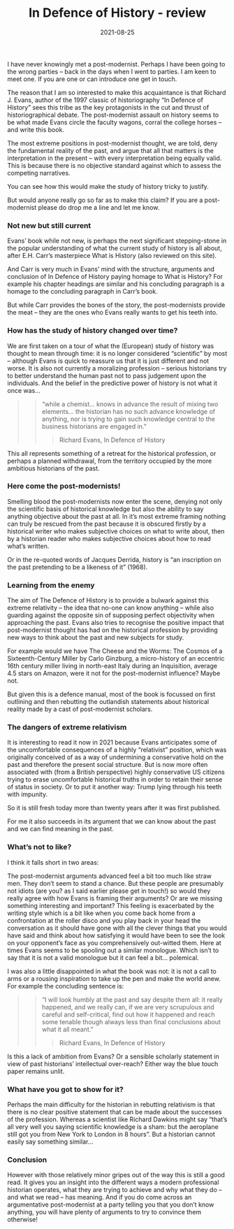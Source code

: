 ﻿---
layout: layouts/bookreview.njk

tags:
  - post
  - review

title: In Defence of History - review
review_book_main_title: In Defence of History
review_book_sub_title: 
review_book_author: Richard J. Evans
review_book_author_surname: Evans
review_book_image_url: https://res.cloudinary.com/ds2o5ecdw/image/upload/acovers/1783784598.02._SCL_.jpg
review_book_image_small_url: https://res.cloudinary.com/ds2o5ecdw/image/upload/acovers/1783784598.02._SCM_.jpg
review_publication_date: 1997-09-23
review_publisher: Granta Books
review_pages: 384
review_ISBN13: 978-1783784592
review_book_tags:
  - [Europe]
  - [Late Modern, Contemporary]
  - [Historiography]
  - []
review_podcasts:
  - [https://www.listennotes.com/e/53ccb666cdb547e681563236020b077e, In Our Time History, History and Understanding the Past]
shopping_links:
  - [https://www.amazon.co.uk/Defence-History-Richard-J-Evans/dp/1783784598/, Amazon UK, Amazon UK book link]
  - [https://www.amazon.com/Defence-History-Richard-J-Evans/dp/1783784598/, Amazon US, Amazon US book link]
review_author: Anthony Webb
date: 2021-08-25
review_rating: ★★★★☆
permalink: '/2021/08/26/in-defence-of-history/'
review_summary: '<p>A classic of historiography, In Defence of History gives you an insight into the different ways a modern professional historian operates and what they are trying to achieve.</p><p>And if you come across an argumentative post-modernist at a party, telling you that you don’t know anything, this book will supply you with plenty of arguments to try to convince them otherwise!</p>'
---
I have never knowingly met a post-modernist. Perhaps I have been going to the wrong parties – back in the days when I went to parties. I am keen to meet one. If you are one or can introduce one get in touch.

The reason that I am so interested to make this acquaintance is that Richard J. Evans, author of the 1997 classic of historiography “In Defence of History” sees this tribe as the key protagonists in the cut and thrust of historiographical debate. The post-modernist assault on history seems to be what made Evans circle the faculty wagons, corral the college horses – and write this book.

The most extreme positions in post-modernist thought, we are told, deny the fundamental reality of the past, and argue that all that matters is the interpretation in the present – with every interpretation being equally valid. This is because there is no objective standard against which to assess the competing narratives.

You can see how this would make the study of history tricky to justify.

But would anyone really go so far as to make this claim? If you are a post-modernist please do drop me a line and let me know.

### Not new but still current

Evans’ book while not new, is perhaps the next significant stepping-stone in the popular understanding of what the current study of history is all about, after E.H. Carr’s masterpiece What is History (also reviewed on this site).

And Carr is very much in Evans’ mind with the structure, arguments and conclusion of In Defence of History paying homage to What is History? For example his chapter headings are similar and his concluding paragraph is a homage to the concluding paragraph in Carr’s book.

But while Carr provides the bones of the story, the post-modernists provide the meat – they are the ones who Evans really wants to get his teeth into.

### How has the study of history changed over time?

We are first taken on a tour of what the (European) study of history was thought to mean through time: it is no longer considered “scientific” by most – although Evans is quick to reassure us that it is just different and not worse. It is also not currently a moralizing profession – serious historians try to better understand the human past not to pass judgement upon the individuals. And the belief in the predictive power of history is not what it once was…

>> “while a chemist… knows in advance the result of mixing two elements… the historian has no such advance knowledge of anything, nor is trying to gain such knowledge central to the business historians are engaged in.”
>>
>>> Richard Evans, In Defence of History

This all represents something of a retreat for the historical profession, or perhaps a planned withdrawal, from the territory occupied by the more ambitious historians of the past.

### Here come the post-modernists!

Smelling blood the post-modernists now enter the scene, denying not only the scientific basis of historical knowledge but also the ability to say anything objective about the past at all. In it’s most extreme framing nothing can truly be rescued from the past because it is obscured firstly by a historical writer who makes subjective choices on what to write about, then by a historian reader who makes subjective choices about how to read what’s written.

Or in the re-quoted words of Jacques Derrida, history is “an inscription on the past pretending to be a likeness of it” (1968).

### Learning from the enemy

The aim of The Defence of History is to provide a bulwark against this extreme relativity – the idea that no-one can know anything – while also guarding against the opposite sin of supposing perfect objectivity when approaching the past. Evans also tries to recognise the positive impact that post-modernist thought has had on the historical profession by providing new ways to think about the past and new subjects for study.

For example would we have The Cheese and the Worms: The Cosmos of a Sixteenth-Century Miller by Carlo Ginzburg, a micro-history of an eccentric 16th century miller living in north-east Italy during an Inquisition, average 4.5 stars on Amazon, were it not for the post-modernist influence? Maybe not.

But given this is a defence manual, most of the book is focussed on first outlining and then rebutting the outlandish statements about historical reality made by a cast of post-modernist scholars.

### The dangers of extreme relativism

It is interesting to read it now in 2021 because Evans anticipates some of the uncomfortable consequences of a highly “relativist” position, which was originally conceived of as a way of undermining a conservative hold on the past and therefore the present social structure. But is now more often associated with (from a British perspective) highly conservative US citizens trying to erase uncomfortable historical truths in order to retain their sense of status in society. Or to put it another way: Trump lying through his teeth with impunity.

So it is still fresh today more than twenty years after it was first published.

For me it also succeeds in its argument that we can know about the past and we can find meaning in the past.

### What’s not to like?

I think it falls short in two areas:

The post-modernist arguments advanced feel a bit too much like straw men. They don’t seem to stand a chance. But these people are presumably not idiots (are you? as I said earlier please get in touch!) so would they really agree with how Evans is framing their arguments? Or are we missing something interesting and important? This feeling is exacerbated by the writing style which is a bit like when you come back home from a confrontation at the roller disco and you play back in your head the conversation as it should have gone with all the clever things that you would have said and think about how satisfying it would have been to see the look on your opponent’s face as you comprehensively out-witted them. Here at times Evans seems to be spooling out a similar monologue. Which isn’t to say that it is not a valid monologue but it can feel a bit… polemical.

I was also a little disappointed in what the book was not: it is not a call to arms or a rousing inspiration to take up the pen and make the world anew. For example the concluding sentence is:

>> “I will look humbly at the past and say despite them all: it really happened, and we really can, if we are very scrupulous and careful and self-critical, find out how it happened and reach some tenable though always less than final conclusions about what it all meant.”
>>
>>> Richard Evans, In Defence of History

Is this a lack of ambition from Evans? Or a sensible scholarly statement in view of past historians’ intellectual over-reach? Either way the blue touch paper remains unlit.

### What have you got to show for it?

Perhaps the main difficulty for the historian in rebutting relativism is that there is no clear positive statement that can be made about the successes of the profession. Whereas a scientist like Richard Dawkins might say “that’s all very well you saying scientific knowledge is a sham: but the aeroplane still got you from New York to London in 8 hours”. But a historian cannot easily say something similar…

### Conclusion

However with those relatively minor gripes out of the way this is still a good read. It gives you an insight into the different ways a modern professional historian operates, what they are trying to achieve and why what they do – and what we read – has meaning. And if you do come across an argumentative post-modernist at a party telling you that you don’t know anything, you will have plenty of arguments to try to convince them otherwise!